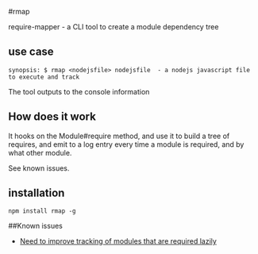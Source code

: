 #rmap

require-mapper - a CLI tool to create a module dependency tree


## use case
`
synopsis: $ rmap <nodejsfile>
  nodejsfile  - a nodejs javascript file to execute and track
`

The tool outputs to the console information 

## How does it work
It hooks on the Module#require method, and use it to build a tree of requires, 
and emit to a log entry every time a module is required, and by what other 
module.

See known issues.


## installation
`
npm install rmap -g
`

##Known issues
 - [Need to improve tracking of modules that are required lazily](https://github.com/osher/rmap/issues/1)
 